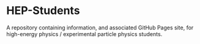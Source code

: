 # HEP-Students

A repository containing information, and associated GitHub Pages site, for high-energy physics / experimental particle physics students.
